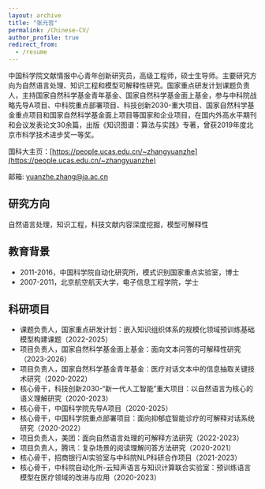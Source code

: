 ```yaml
---
layout: archive
title: "张元哲"
permalink: /Chinese-CV/
author_profile: true
redirect_from:
  - /resume
---
```

中国科学院文献情报中心青年创新研究员，高级工程师，硕士生导师。主要研究方向为自然语言处理、知识工程和模型可解释性研究。国家重点研发计划课题负责人，主持国家自然科学基金青年基金、国家自然科学基金面上基金，参与中科院战略先导A项目、中科院重点部署项目、科技创新2030-重大项目、国家自然科学基金重点项目和国家自然科学基金面上项目等国家和企业项目，在国内外高水平期刊和会议发表论文30余篇，出版《知识图谱：算法与实践》专著，曾获2019年度北京市科学技术进步奖一等奖。

国科大主页：[https://people.ucas.edu.cn/~zhangyuanzhe](https://people.ucas.edu.cn/~zhangyuanzhe)

邮箱: yuanzhe.zhang@ia.ac.cn

## 研究方向

自然语言处理，知识工程，科技文献内容深度挖掘，模型可解释性

## 教育背景

- 2011-2016，中国科学院自动化研究所，模式识别国家重点实验室，博士
- 2007-2011，北京航空航天大学，电子信息工程学院，学士

## **科研项目**

- 课题负责人，国家重点研发计划：嵌入知识组织体系的规模化领域预训练基础模型构建课题（2022-2025）
- 项目负责人，国家自然科学基金面上基金：面向文本问答的可解释性研究（2023-2026）
- 项目负责人，国家自然科学基金青年基金：医疗对话文本中的信息抽取关键技术研究（2020-2022）
- 核心骨干，科技创新2030-“新一代人工智能”重大项目：以自然语言为核心的语义理解研究（2020-2023）
- 核心骨干，中国科学院先导A项目（2020-2025）
- 核心骨干，中国科学院重点部署项目：面向抑郁症智能诊疗的可解释对话系统研究（2020-2022）
- 项目负责人，美团：面向自然语言处理的可解释方法研究（2022-2023）
- 项目负责人，腾讯：复杂场景的阅读理解问答方法研究（2020-2021）
- 核心骨干，招商银行AI实验室与中科院NLP科研合作项目（2021-2023）
- 核心骨干，中科院自动化所-云知声语言与知识计算联合实验室：预训练语言模型在医疗领域的改进与应用（2020-2023）
